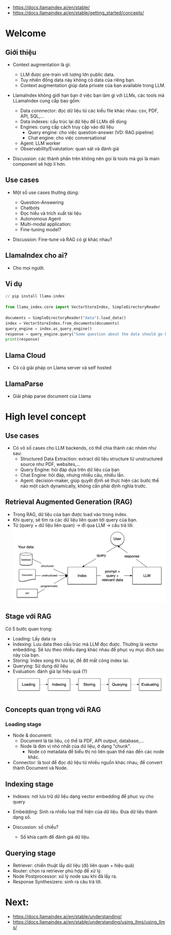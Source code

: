 - https://docs.llamaindex.ai/en/stable/
- https://docs.llamaindex.ai/en/stable/getting_started/concepts/

# Welcome

## Giới thiệu
- Context augmentation là gì:
  - LLM được pre-train với lượng lớn public data.
  - Tuy nhiên đống data này không có data của riêng bạn.
  - Context augmentation giúp data private của bạn available trong LLM.
- LlamaIndex không giới hạn bạn ở việc bạn làm gì với LLMs, các tools mà LLamaIndex cung cấp bao gồm:
  - Data connnector: đọc dữ liệu từ các kiểu file khác nhau: csv, PDF, API, SQL,...
  - Data indexes: cấu trúc lại dữ liệu để LLMs dễ dùng
  - Engines: cung cấp cách truy cập vào dữ liệu
    - Query engine: cho việc question-answer (VD: RAG pipeline)
    - Chat engine: cho việc conversational
  - Agent: LLM worker
  - Observability/Evalutation: quan sát và đánh giá

- Discussion: các thành phần trên không nên gọi là tools mà gọi là main component sẽ hợp lí hơn.

## Use cases
- Một số use cases thường dùng:
  - Question-Answering
  - Chatbots
  - Đọc hiểu và trích xuất tài liệu
  - Autonomous Agent
  - Multi-modal application: 
  - Fine-tuning model?

- Discussion: Fine-tune và RAG có gì khác nhau?

## LlamaIndex cho ai?
- Cho mọi người.

## Ví dụ
```python
// pip install llama-index

from llama_index.core import VectorStoreIndex, SimpleDirectoryReader

documents = SimpleDirectoryReader("data").load_data()
index = VectorStoreIndex.from_documents(documents)
query_engine = index.as_query_engine()
response = query_engine.query("Some question about the data should go here")
print(response)
```

## Llama Cloud
- Có cả giải pháp on Llama server và self hosted

## LlamaParse
- Giải pháp parse document của Llama

# High level concept

## Use cases
- Có vô số cases cho LLM backends, có thể chia thành các nhóm như sau:
  - Structured Data Extraction: extract dữ liệu structure từ unstructured source như PDF, websites,...
  - Query Engine: hỏi đáp dựa trên dữ liệu của bạn
  - Chat Engine: hỏi đáp, nhưng nhiều câu, nhiều lần.
  - Agent: decision-maker, giúp quyết định sẽ thực hiện các bước thế nào một cách dynamically, không cần phải định nghĩa trước.

## Retrieval Augmented Generation (RAG)
- Trong RAG, dữ liệu của bạn được load vào trong index.
- Khi query, sẽ tìm ra các dữ liệu liên quan tới query của bạn.
- Từ (query + dữ liệu liên quan) -> đi qua LLM -> câu trả lời.
![Basic RAG](images/basic_rag.png)

## Stage với RAG
Có 5 bước quan trọng:
- Loading: Lấy data ra
- Indexing: Lưu data theo cấu trúc mà LLM đọc được. Thường là vector enbedding. Sẽ lưu theo nhiều dạng khác nhau để phục vụ mục đích sau này của bạn.
- Storing: Index xong thì lưu lại, để đỡ mất công index lại.
- Querying: Sử dụng dữ liệu
- Evaluation: đánh giá lại hiệu quả (?)
![Stages](images/stages.png)

## Concepts quan trọng với RAG
### Loading stage
- Node & document: 
  - Document là tài liệu, có thể là PDF, API output, database,...
  - Node là đơn vị nhỏ nhất của dữ liệu, ở dạng "chunk".
    - Node có metadata để biểu thị nó liên quan thế nào đến các node khác.
- Connector: là tool để đọc dữ liệu từ nhiều nguồn khác nhau, để convert thành Document và Node.

## Indexing stage
- Indexes: nơi lưu trữ dữ liệu dạng vector embedding để phục vụ cho query
- Embedding: Sinh ra nhiều loại thể hiện của dữ liệu. Đưa dữ liệu thành dạng số.

- Discussion: số chiều?
  - Số khía cạnh để đánh giá dữ liệu.

## Querying stage
- Retriever: chiến thuật lấy dữ liệu (độ liên quan + hiệu quả)
- Router: chọn ra retriever phù hợp để xử lý.
- Node Postprocessor: xử lý node sau khi đã lấy ra.
- Response Synthesizers: sinh ra câu trả lời.

# Next:
- https://docs.llamaindex.ai/en/stable/understanding/
- https://docs.llamaindex.ai/en/stable/understanding/using_llms/using_llms/